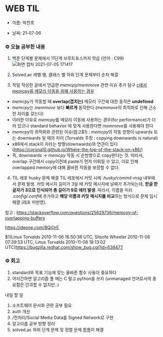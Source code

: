 # WEB TIL

- 이름: 박찬호

- 날짜: 21-07-06

### ⚙️ 오늘 공부한 내용

1. 백준 단계별 문제에서 11단계 브루트포스까지 학습 (언어 : C99)
   ![화면 캡처 2021-07-05 171417](https://user-images.githubusercontent.com/37709271/124495577-3e7b6e00-ddf3-11eb-849e-866898e40f41.jpg)

2. Solved.ac 레벨 별, 클래스 별 하위 단계 문제부터 순차 해결

3. 작일 작성한 글에서 언급한 _memcpy/memmove_ 관련 이슈 추가 탐구
   [c에서 memcpy를 메모리 이동을 위해 사용하는 경우](https://www.acmicpc.net/board/view/70648)

- *memcpy*가 작동할 때 **overlap(겹치는)** 메모리 구간에 대한 동작은 **undefined**
- *memcpy*는 _memmove_ 보다 **빠르게** 동작한다 (*memmove*의 최적화로 인해 근소한 차이를 갖는다)
- 이러한 이유로 *memcpy*를 메모리 이동에 사용하는 경우(for performance)가 더러 있으나 standard behavior 에 맞게 사용한다면 *memmove*를 사용해야 한다
- *memcpy*의 최적화와 관련된 이슈(참고$1) : *memcpy*의 작동 방향이 upwards 또는 downwards 일 때의 차이 (Torvalds 주장 : copying downwards is natural)
- x86에서 stack이 자라는 방향(downwards)와 연관이 있다 (https://corona10.github.io/Where-the-top-of-the-stack-on-x86/)
- 즉, downwards -> _memcpy_ 작동 시 순방향으로 copy한다는 것. 따라서, overlap 구간에서 copy이전에 paste가 먼저 이뤄질 수 있고, 이로 인해 overlapped memory에 대해 올바른 작동을 보장할 수 없다.

4. TIL 레포 husky 문제 해결
   TIL 레포에서 커밋 시에 _.husky/commit-msg_ 내부에서 문제 발생. 커밋 메시지 길이가 3일 때 커밋 메시지에 날짜가 추가되는데, **한글 한 글자가 3으로 인식되어 총 길이가 9로 에러 발생**. 따라서, 이름을 미리 *.config/.conf*에 추가하고 **해당 이름과 커밋 메시지를 비교**하는 방식으로 문제 임시 해결 (레포 미반영).

참고 :
https://stackoverflow.com/questions/25629736/memcpy-of-overlapping-buffers

https://ideone.com/8QjOrE

$1(Linus Torvalds 2010-11-06 16:50:36 UTC, Sitsofe Wheeler 2010-11-08 07:39:53 UTC, Linus Torvalds 2010-11-08 18:13:02 UTC)https://bugzilla.redhat.com/show_bug.cgi?id=638477

### ⚙️ 회고

1. standard와 목표 기능에 맞는 올바른 함수 사용이 중요하다
2. 어지간하면 알고리즘 풀 때는 C 말고 python을 쓰자 (unmanaged 언어로서의 중요함은 간과할 수 없지만..)

내일 할 일

1. 소프트웨어 문서화 관련 공부 필요
2. auth 개선
3. /전처리/Social Media Data를 Signed Network로 구현
4. 알고리즘 공부 방향 정리
5. solved.ac 하위 단계 문제 및 정렬 문제 틈틈이 해결
